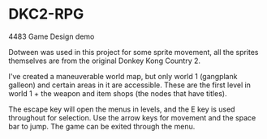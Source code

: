 # DKC2-RPG
4483 Game Design demo

Dotween was used in this project for some sprite movement, all the sprites themselves are from the original Donkey Kong Country 2.

I've created a maneuverable world map, but only world 1 (gangplank galleon) and certain areas in it are accessible. These are the first level in world 1 + the weapon and item shops (the nodes that have titles).

The escape key will open the menus in levels, and the E key is used throughout for selection. Use the arrow keys for movement and the space bar to jump. The game can be exited through the menu.
